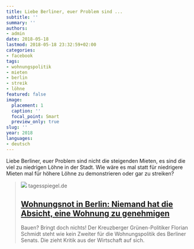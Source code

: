 ```yaml
---
title: Liebe Berliner, euer Problem sind ...
subtitle: ''
summary: ''
authors:
- admin
date: 2018-05-18
lastmod: 2018-05-18 23:32:59+02:00
categories:
- facebook
tags:
- wohnungspolitik
- mieten
- berlin
- streik
- löhne
featured: false
image:
  placement: 1
  caption: ''
  focal_point: Smart
  preview_only: true
slug: ''
year: 2018
languages:
- deutsch
---
```


Liebe Berliner, euer Problem sind nicht die steigenden Mieten, es sind die viel zu niedrigen Löhne in der Stadt. Wie wäre es mal statt für niedrigere Mieten mal für höhere Löhne zu demonstrieren oder gar zu streiken?
> [![](https://www.tagesspiegel.de/berlin/images/der-bezirksstadtrat-von-friedrichshain-kreuzberg-florian-schmidt-buendnis-90-die-gruenen-aufgenomm/alternates/BASE_16_9_W1400/der-bezirksstadtrat-von-friedrichshain-kreuzberg-florian-schmidt-buendnis-90-die-gruenen-aufgenomm.jpeg)](https://www.tagesspiegel.de/berlin/wohnungsnot-in-berlin-niemand-hat-die-absicht-eine-wohnung-zu-genehmigen/22581126.html)
> tagesspiegel.de
> ## [Wohnungsnot in Berlin: Niemand hat die Absicht, eine Wohnung zu genehmigen](https://www.tagesspiegel.de/berlin/wohnungsnot-in-berlin-niemand-hat-die-absicht-eine-wohnung-zu-genehmigen/22581126.html)
>
>Bauen? Bringt doch nichts! Der Kreuzberger Grünen-Politiker Florian Schmidt steht wie kein Zweiter für die Wohnungspolitik des Berliner Senats. Die zieht Kritik aus der Wirtschaft auf sich.